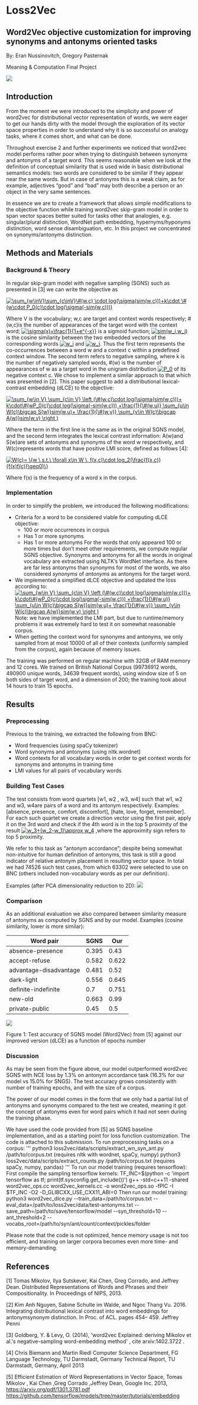 # Loss2Vec

## Word2Vec objective customization for improving synonyms and antonyms oriented tasks

By: Eran Nussinovitch, Gregory Pasternak

Meaning & Computation Final Project

![](https://github.com/ednussi/3deception/blob/master/display/figure1.PNG)

## Introduction
From the moment we were introduced to the simplicity and power of word2vec for distributional vector representation of words, we were eager to get our hands dirty with the model through the exploration of its vector space properties in order to understand why it is so successful on analogy tasks, where it comes short, and what can be done.

Throughout exercise 2 and further experiments we noticed that word2vec model performs rather poor when trying to distinguish between synonyms and antonyms of a target word. This seems reasonable when we look at the definition of conceptual similarity that is used wide in basic distributional semantics models: two words are considered to be similar if they appear near the same words. But in case of antonyms this is a weak claim, as for example, adjectives “good” and “bad” may both describe a person or an object in the very same sentences.

In essence we are to create a framework that allows simple modifications to the objective function while training word2vec skip-gram model in order to span vector spaces better suited for tasks other that analogies, e.g. singular/plural distinction, WordNet path embedding, hypernyms/hyponyms distinction, word sense disambiguation, etc. In this project we concentrated on synonyms/antonyms distinction.

## Methods and Materials
### Background & Theory

In regular skip-gram model with negative sampling (SGNS) such as presented in [3] we can write the objective as

<a href="https://www.codecogs.com/eqnedit.php?latex=\sum_{w\inV}\sum_{c\inV}\&hash;(w,c)&space;\cdot&space;log(\sigma(sim(w,c)))&plus;k\cdot&space;\&hash;(w\cdot&space;P_0(c)\cdot&space;log(\sigma(-sim(w,c))))" target="_blank"><img src="https://latex.codecogs.com/gif.latex?\sum_{w\inV}\sum_{c\inV}\&hash;(w,c)&space;\cdot&space;log(\sigma(sim(w,c)))&plus;k\cdot&space;\&hash;(w\cdot&space;P_0(c)\cdot&space;log(\sigma(-sim(w,c))))" title="\sum_{w\inV}\sum_{c\inV}\#(w,c) \cdot log(\sigma(sim(w,c)))+k\cdot \#(w\cdot P_0(c)\cdot log(\sigma(-sim(w,c))))" /></a>

Where V is the vocabulary; 
w,c are target and context words respectively; 
#(w,c)is the number of appearances of the target word with the context word; 
<a href="https://www.codecogs.com/eqnedit.php?latex=\sigma(x)=\frac{1}{1&plus;e^{-x}}" target="_blank"><img src="https://latex.codecogs.com/gif.latex?\sigma(x)=\frac{1}{1&plus;e^{-x}}" title="\sigma(x)=\frac{1}{1+e^{-x}}" /></a> is a sigmoid function;
<a href="https://www.codecogs.com/eqnedit.php?latex=sim(w_i,w_j)" target="_blank"><img src="https://latex.codecogs.com/gif.latex?sim(w_i,w_j)" title="sim(w_i,w_j)" /></a> is the cosine similarity between the two embedded vectors of the corresponding words <a href="https://www.codecogs.com/eqnedit.php?latex=w_i" target="_blank"><img src="https://latex.codecogs.com/gif.latex?w_i" title="w_i" /></a> and <a href="https://www.codecogs.com/eqnedit.php?latex=w_j" target="_blank"><img src="https://latex.codecogs.com/gif.latex?w_j" title="w_j" /></a>.
Thus the first term represents the co-occurrences between a word w and a context c within a predefined context window. The second term refers to negative sampling, where k is the number of negatively sampled words, #(w) is the number of appearances of w as a target word in the unigram distribution <a href="https://www.codecogs.com/eqnedit.php?latex=P_0" target="_blank"><img src="https://latex.codecogs.com/gif.latex?P_0" title="P_0" /></a> of its negative context c.
We chose to implement a similar approach to that which was presented in [2]. This paper suggest to add a distributional lexical-contrast embedding (dLCE) to the objective: 

<a href="https://www.codecogs.com/eqnedit.php?latex=\sum_{w\in&space;V}&space;\sum_{c\in&space;V}&space;\left&space;(\&hash;(w,c)\cdot&space;log(\sigma(sim(w,c)))&plus;&space;k\cdot\&hash;(wP_0(c)\cdot&space;log(\sigma(-sim(w,c)))&space;&plus;\frac{1}{\&hash;(w,u)}&space;\sum_{u\in&space;W(c)\bigcap&space;S(w)}sim(w,u)&plus;&space;\frac{1}{\&hash;(w,v)}&space;\sum_{v\in&space;W(c)\bigcap&space;A(w)}sim(w,v)&space;\right&space;)" target="_blank"><img src="https://latex.codecogs.com/gif.latex?\sum_{w\in&space;V}&space;\sum_{c\in&space;V}&space;\left&space;(\&hash;(w,c)\cdot&space;log(\sigma(sim(w,c)))&plus;&space;k\cdot\&hash;(wP_0(c)\cdot&space;log(\sigma(-sim(w,c)))&space;&plus;\frac{1}{\&hash;(w,u)}&space;\sum_{u\in&space;W(c)\bigcap&space;S(w)}sim(w,u)&plus;&space;\frac{1}{\&hash;(w,v)}&space;\sum_{v\in&space;W(c)\bigcap&space;A(w)}sim(w,v)&space;\right&space;)" title="\sum_{w\in V} \sum_{c\in V} \left (\#(w,c)\cdot log(\sigma(sim(w,c)))+ k\cdot\#(wP_0(c)\cdot log(\sigma(-sim(w,c))) +\frac{1}{\#(w,u)} \sum_{u\in W(c)\bigcap S(w)}sim(w,u)+ \frac{1}{\#(w,v)} \sum_{v\in W(c)\bigcap A(w)}sim(w,v) \right )" /></a>

Where the term in the first line is the same as in the original SGNS model, and the second term integrates the lexical contrast information: A(w)and S(w)are sets of antonyms and synonyms of the word w respectively, and W(c)represents words that have positive LMI score, defined as follows [4]:

<a href="https://www.codecogs.com/eqnedit.php?latex=W(c)=&space;\{w&space;\,s.t.\,\forall&space;x\in&space;W&space;\,&space;f(x,c)\cdot&space;log_2(\frac{f(x,c)}{f(x)f(c)}\geq0)\}" target="_blank"><img src="https://latex.codecogs.com/gif.latex?W(c)=&space;\{w&space;\,s.t.\,\forall&space;x\in&space;W&space;\,&space;f(x,c)\cdot&space;log_2(\frac{f(x,c)}{f(x)f(c)}\geq0)\}" title="W(c)= \{w \,s.t.\,\forall x\in W \, f(x,c)\cdot log_2(\frac{f(x,c)}{f(x)f(c)}\geq0)\}" /></a>

Where f(x) is the frequency of a word x in the corpus.

### Implementation
In order to simplify the problem, we introduced the following modifications:

* Criteria for a word to be considered viable for computing dLCE objective:
  * 100 or more occurrences in corpus
  * Has 1 or more synonyms
  * Has 1 or more antonyms
  For the words that only appeared 100 or more times but don’t meet other requirements, we compute regular SGNS objective. Synonyms and antonyms for all the words in original vocabulary are extracted using NLTK’s WordNet interface. As there are far less antonyms than synonyms for most of the words, we also considered *synonyms* of *antonyms* as antonyms for the target word.
* We implemented a simplified dLCE objective and updated the loss according to:
<a href="https://www.codecogs.com/eqnedit.php?latex=\sum_{w\in&space;V}&space;\sum_{c\in&space;V}&space;\left&space;(\&hash;(w,c)\cdot&space;log(\sigma(sim(w,c)))&plus;&space;k\cdot\&hash;(wP_0(c)\cdot&space;log(\sigma(-sim(w,c)))&space;&plus;\frac{1}{\&hash;(w,u)}&space;\sum_{u\in&space;W(c)\bigcap&space;S(w)}sim(w,u)&plus;&space;\frac{1}{\&hash;(w,v)}&space;\sum_{v\in&space;W(c)\bigcap&space;A(w)}sim(w,v)&space;\right&space;)" target="_blank"><img src="https://latex.codecogs.com/gif.latex?\sum_{w\in&space;V}&space;\sum_{c\in&space;V}&space;\left&space;(\&hash;(w,c)\cdot&space;log(\sigma(sim(w,c)))&plus;&space;k\cdot\&hash;(wP_0(c)\cdot&space;log(\sigma(-sim(w,c)))&space;&plus;\frac{1}{\&hash;(w,u)}&space;\sum_{u\in&space;W(c)\bigcap&space;S(w)}sim(w,u)&plus;&space;\frac{1}{\&hash;(w,v)}&space;\sum_{v\in&space;W(c)\bigcap&space;A(w)}sim(w,v)&space;\right&space;)" title="\sum_{w\in V} \sum_{c\in V} \left (\#(w,c)\cdot log(\sigma(sim(w,c)))+ k\cdot\#(wP_0(c)\cdot log(\sigma(-sim(w,c))) +\frac{1}{\#(w,u)} \sum_{u\in W(c)\bigcap S(w)}sim(w,u)+ \frac{1}{\#(w,v)} \sum_{v\in W(c)\bigcap A(w)}sim(w,v) \right )" /></a>
  Note: we have implemented the LMI part, but due to runtime/memory problems it was extremely hard to test it on somewhat reasonable corpus.
* When getting the context word for synonyms and antonyms, we only sampled from at most 10000 of all of their contexts (uniformly sampled from the corpus), again because of memory issues.

The training was performed on regular machine with 32GB of RAM memory and 12 cores.
We trained on British National Corpus (99736912 words, 490900 unique words, 34639 frequent words), using window size of 5 on both sides of target word, and a dimension of 200; the training took about 14 hours to train 15 epochs.

## Results
### Preprocessing
Previous to the training, we extracted the following from BNC:
* Word frequencies (using spaCy tokenizer)
* Word synonyms and antonyms (using nltk.wordnet)
* Word contexts for all vocabulary words in order to get context words for synonyms and antonyms in training time
* LMI values for all pairs of vocabulary words

### Building Test Cases
The test consists from word quartets [w1, w2 , w3, w4] such that  w1, w2  and w3, w4are pairs of a word and its antonym respectively. Examples: [absence, presence, comfort, discomfort], [hate, love, forget, remember]. For each such quartet we create a direction vector using the first pair, apply it on the 3rd word and check if the 4th word is in the top 5 proximity of the result <a href="https://www.codecogs.com/eqnedit.php?latex=w_3&plus;(w_2-w_1)\approx&space;w_4" target="_blank"><img src="https://latex.codecogs.com/gif.latex?w_3&plus;(w_2-w_1)\approx&space;w_4" title="w_3+(w_2-w_1)\approx w_4" /></a> ,where the approximity sign refers to top 5 proximity.

We refer to this task as “antonym accordance”; despite being somewhat non-intuitive for human definition of antonyms, this task is still a good indicator of relative antonym placement in resulting vector space. In total we had 74526 such test cases, from which 63302 were selected to use on BNC (others included non-vocabulary words as per our definition).

Examples (after PCA dimensionality reduction to 2D):
![](https://github.com/ednussi/loss2vec/blob/master/display/Figure%200.PNG)

### Comparison
As an additional evaluation we also compared between similarity measure of antonyms as computed by SGNS and by our model. Examples (cosine similarity, lower is more similar):

| Word pair  | SGNS | Our  |
| ------------- | ------------- | ------------- |
| absence-presence  | 0.395  | 0.43 |
| accept-refuse | 0.582  | 0.622 |
| advantage-disadvantage  |  0.481  | 0.52 |
| dark-light  | 0.556  | 0.645|
| definite-indefinite  | 0.7  | 0.751 |
| new-old  | 0.663  | 0.99 |
| private-public  | 0.45  | 0.5 | 

![](https://github.com/ednussi/loss2vec/blob/master/display/Figure%201.PNG)

Figure 1: Test accuracy of SGNS model (Word2Vec) from [5] against our improved version (dLCE) as a function of epochs number

### Discussion
As may be seen from the figure above, our model outperformed word2vec SGNS with NCE loss by 1.3% on antonym accordance task (16.3% for our model vs 15.0% for SNGS).
The test accuracy grows consistently with number of training epochs, and with the size of a corpus.

The power of our model comes in the form that we only had a partial list of antonyms and synonyms compared to the test we created, meaning it got the concept of antonyms even for word pairs which it had not seen during the training phase.

We have used the code provided from [5] as SGNS baseline implementation, and as a starting point for loss function customization. The code is attached to this submission. 
To run preprocessing tasks on a corpus:
'''
python3 loss2vec/data/scripts/extract_wn_syn_ant.py /path/to/corpus.txt 
(requires nltk with wordnet, spaCy, numpy)
python3 loss2vec/data/scripts/extract_counts.py /path/to/corpus.txt 
(requires spaCy, numpy, pandas)
'''
To run our model training (requires tensorflow):
First compile the sampling tensorflow kernels:
TF_INC=$(python -c 'import tensorflow as tf; print(tf.sysconfig.get_include())')
g++ -std=c++11 -shared word2vec_ops.cc word2vec_kernels.cc -o word2vec_ops.so -fPIC -I $TF_INC -O2 -D_GLIBCXX_USE_CXX11_ABI=0
Then run our model training:
  python3 word2vec_dlce.py 
--train_data=/path/to/corpus.txt --eval_data=/path/to/loss2vec/data/test-antonyms.txt --save_path=/path/to/save/tensorflow/model 
--syn_threshold=10 
--ant_threshold=2 
--vocabs_root=/path/to/syn/ant/count/context/pickles/folder

Please note that the code is not optimized, hence memory usage is not too efficient, and training on larger corpora becomes even more time- and memory-demanding.

## References

[1] Tomas Mikolov, Ilya Sutskever, Kai Chen, Greg Corrado, and Jeffrey Dean. Distributed Representations of Words and Phrases and their Compositionality. In Proceedings of NIPS, 2013.

[2] Kim Anh Nguyen, Sabine Schulte im Walde, and Ngoc Thang Vu. 2016. Integrating distributional lexical contrast into word embeddings for antonymsynonym distinction. In Proc. of ACL. pages 454– 459. Jeffrey Penni

[3] Goldberg, Y. & Levy, O. (2014), 'word2vec Explained: deriving Mikolov et al.'s negative-sampling 
word-embedding method' , cite arxiv:1402.3722 .

[4] Chris Biemann and Martin Riedl Computer Science Department, FG Language Technology, TU Darmstadt, Germany Technical Report, TU Darmstadt, Germany, April 2013

[5] Efficient Estimation of Word Representations in Vector Space, Tomas Mikolov , Kai Chen ,Greg Corrado ,Jeffrey Dean, Google Inc. 2013, https://arxiv.org/pdf/1301.3781.pdf
https://github.com/tensorflow/models/tree/master/tutorials/embedding
